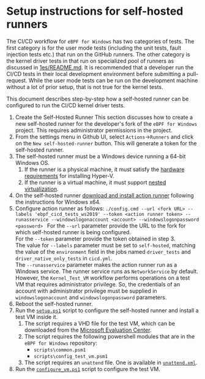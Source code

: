 # Setup instructions for self-hosted runners

The CI/CD workflow for `eBPF for Windows` has two categories of tests. The first category is for the user mode tests
(including the unit tests, fault injection tests etc.) that run on the GitHub runners.
The other category is the kernel driver tests in that run on specialized pool of runners as discussed in [1es/README.md](../1es/README.md).
It is recommended that a developer run the CI/CD tests in their local development environment before submitting a pull-request.
While the user mode tests can be run on the development machine without a lot of prior setup, that is not true for the kernel tests.

This document describes step-by-step how a self-hosted runner can be configured to run the CI/CD kernel driver tests.

1. Create the Self-Hosted Runner
This section discusses how to create a new self-hosted runner for the developer's fork of the `eBPF for Windows` project.
This requires administrator permissions in the project.
1. From the settings menu in Github UI, select `Actions`->`Runners` and click on the `New self-hosted-runner` button.
This will generate a token for the self-hosted runner.
1. The self-hosted runner must be a Windows device running a 64-bit Windows OS.
   1. If the runner is a physical machine, it must satisfy the
   [hardware requirements](https://learn.microsoft.com/en-us/windows-server/virtualization/hyper-v/get-started/install-hyper-v?pivots=windows#check-requirements-for-windows) for installing Hyper-V.
   1. If the runner is a virtual machine, it must support
   [nested virtualization](https://learn.microsoft.com/en-us/virtualization/hyper-v-on-windows/user-guide/enable-nested-virtualization#prerequisites).
1. On the self-hosted runner [download and install action runner](https://github.com/actions/runner/releases) following the instructions for Windows x64.
1. Configure action runner as follows:
   ```./config.cmd --url <fork URL> --labels 'ebpf_cicd_tests_ws2019' --token <action runner token> --runasservice --windowslogonaccount <account> --windowslogonpassword <password> ```
   For the `--url` parameter provide the URL to the fork for which self-hosted runner is being configured.<br/>
   For the `--token` parameter provide the token obtained in step 3.<br/>
   The value for `--labels` parameter must be set to `self-hosted`, matching the value of the `environment` field in the jobs named
   `driver_tests` and `driver_native_only_tests` in `cicd.yml`.<br/>
   The `--runasservice` parameter makes the action runner run as a Windows service. The runner service runs as
   `NetworkService` by default. However, the `Kernel_Test_VM` workflow performs operations on a test VM that requires
   administrator privilege. So, the credentials of an account with administrator privilege must be supplied in
   `windowslogonaccount` and `windowslogonpassword` parameters.
1. Reboot the self-hosted runner.
1. Run the [`setup.ps1`](../1es/Setup.ps1) script to configure the self-hosted runner and install a test VM inside it.
   1. The script requires a VHD file for the test VM, which can be downloaded from the [Microsoft Evaluation Center](https://www.microsoft.com/en-us/evalcenter/).
   1. The script requires the following powershell modules that are in the `eBPF for Windows` repository:
      - `scripts\common.psm1`
      - `scripts\config_test_vm.psm1`
   1. The script requires an `unattend` file. One is available in [`unattend.xml`](../1es/unattend.xml).
1. Run the [`configure_vm.ps1`](../1es/configure_vm.ps1) script to configure the test VM.
